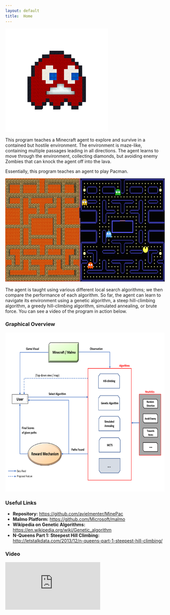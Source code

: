 ```yaml
---
layout: default
title:  Home
---
```

<img src="media/Minecraft_PacMan.png" alt="MinePac Logo" style="height: 325px;" />

This program teaches a Minecraft agent to explore and survive in a contained but hostile environment. The environment is maze-like, containing multiple passages leading in all directions. The agent learns to move through the environment, collecting diamonds, but avoiding enemy Zombies that can knock the agent off into the lava.

Essentially, this program teaches an agent to play Pacman.


<img src="media/pacman_comparison.png" alt="Pacman Comparison" style="height: 325px;" />


The agent is taught using various different local search algorithms; we then compare the performance of each algorithm. So far, the agent can learn to navigate its environment using a genetic algorithm, a steep hill-climbing algorithm, a greedy hill-climbing algorithm, simulated annealing, or brute force. You can see a video of the program in action below.

### Graphical Overview
<img src="media/architectural_map.png" alt="Graphical Overview" style="height: 500px;" />

### Useful Links
* **Repository:** <https://github.com/avielmenter/MinePac>
* **Malmo Platform:** <https://github.com/Microsoft/malmo>
* **Wikipedia on Genetic Algorithms:** <https://en.wikipedia.org/wiki/Genetic_algorithm>
* **N-Queens Part 1: Steepest Hill Climbing:** <http://letstalkdata.com/2013/12/n-queens-part-1-steepest-hill-climbing/>

### Video
<div id="video_frame">
  <iframe src="https://www.youtube.com/embed/sS253RfbM3s" frameborder="0" allowfullscreen></iframe>
</div>
